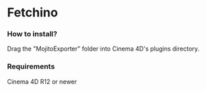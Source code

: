 # Fetchino

### How to install?

Drag the "MojitoExporter" folder into Cinema 4D's plugins directory.

### Requirements

Cinema 4D R12 or newer
